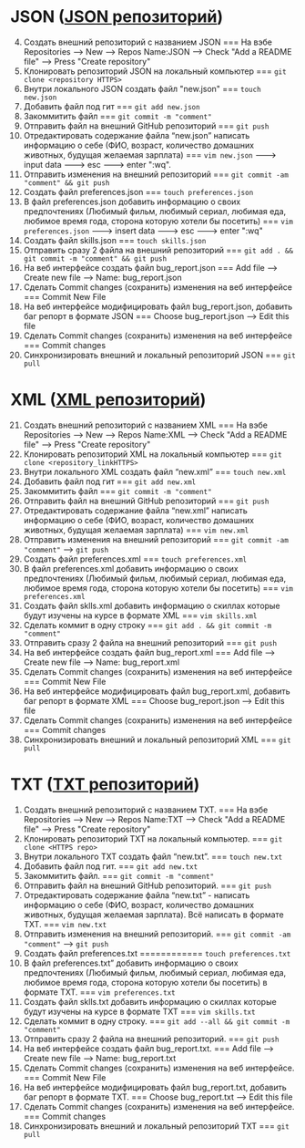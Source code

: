 # JSON ([JSON репозиторий](https://github.com/c1plak/JSON))

4) Создать внешний репозиторий c названием JSON === На вэбе Repositories --> New --> Repos Name:JSON --> Check "Add a README file" --> Press "Create repository"
5) Клонировать репозиторий JSON на локальный компьютер === `git clone <repository HTTPS>`
6) Внутри локального JSON создать файл "new.json" === `touch new.json`
7) Добавить файл под гит === `git add new.json`
8) Закоммитить файл === `git commit -m "comment"`
9) Отправить файл на внешний GitHub репозиторий === `git push`
10) Отредактировать содержание файла “new.json” написать информацию о себе (ФИО, возраст, количество домашних животных, будущая желаемая зарплата) === `vim new.json` ---> input data ---> esc ---> enter ":wq".
11) Отправить изменения на внешний репозиторий === `git commit -am "comment" && git push`
12) Создать файл preferences.json === `touch preferences.json`
13) В файл preferences.json добавить информацию о своих предпочтениях (Любимый фильм, любимый сериал, любимая еда, любимое время года, сторона которую хотели бы посетить)  === `vim preferences.json` ---> insert data ---> esc ---> enter ":wq"
14) Создать файл skills.json  === `touch skills.json`
15) Отправить сразу 2 файла на внешний репозиторий === `git add . && git commit -m "comment" && git push`
16) На веб интерфейсе создать файл bug_report.json === Add file --> Create new file --> Name: bug_report.json
17) Сделать Commit changes (сохранить) изменения на веб интерфейсе === Commit New File
18) На веб интерфейсе модифицировать файл bug_report.json, добавить баг репорт в формате JSON === Choose bug_report.json --> Edit this file
19) Сделать Commit changes (сохранить) изменения на веб интерфейсе === Commit changes
20) Синхронизировать внешний и локальный репозиторий JSON === `git pull`

# XML ([XML репозиторий](https://github.com/c1plak/XML))

21. Создать внешний репозиторий c названием XML === На вэбе Repositories --> New --> Repos Name:XML --> Check "Add a README file" --> Press "Create repository"
22. Клонировать репозиторий XML на локальный компьютер === `git clone <repository_linkHTTPS>`
23. Внутри локального XML создать файл “new.xml” === `touch new.xml`
24. Добавить файл под гит === `git add new.xml`
25. Закоммитить файл === `git commit -m "comment"`
26. Отправить файл на внешний GitHub репозиторий === `git push`
27. Отредактировать содержание файла “new.xml” написать информацию о себе (ФИО, возраст, количество домашних животных, будущая желаемая зарплата) === `vim new.xml`
28. Отправить изменения на внешний репозиторий === `git commit -am "comment"` --> `git push`
29. Создать файл preferences.xml === `touch preferences.xml`
30. В файл preferences.xml добавить информацию о своих предпочтениях (Любимый фильм, любимый сериал, любимая еда, любимое время года, сторона которую хотели бы посетить) === `vim preferences.xml`
31. Создать файл sklls.xml добавить информацию о скиллах которые будут изучены на курсе в формате XML === `vim skills.xml`
32. Сделать коммит в одну строку === `git add . && git commit -m "comment"`
33. Отправить сразу 2 файла на внешний репозиторий === `git push`
34. На веб интерфейсе создать файл bug_report.xml === Add file --> Create new file --> Name: bug_report.xml
35. Сделать Commit changes (сохранить) изменения на веб интерфейсе === Commit New File
36. На веб интерфейсе модифицировать файл bug_report.xml, добавить баг репорт в формате XML === Choose bug_report.json --> Edit this file 
37. Сделать Commit changes (сохранить) изменения на веб интерфейсе === Commit changes
38. Синхронизировать внешний и локальный репозиторий XML === `git pull`

# TXT ([TXT репозиторий]())

 1. Создать внешний репозиторий c названием TXT. === На вэбе Repositories --> New --> Repos Name:TXT --> Check "Add a README file" --> Press "Create repository"
 2. Клонировать репозиторий TXT на локальный компьютер. === `git clone <HTTPS repo>`
 3. Внутри локального TXT создать файл “new.txt”. === `touch new.txt`
 4. Добавить файл под гит. === `git add new.txt`
 5. Закоммитить файл. === `git commit -m "comment"`
 6. Отправить файл на внешний GitHub репозиторий. === `git push`
 7. Отредактировать содержание файла “new.txt” - написать информацию о себе (ФИО, возраст, количество домашних животных, будущая желаемая зарплата). Всё написать в формате TXT. === `vim new.txt`
 8. Отправить изменения на внешний репозиторий. === `git commit -am "comment"` --> `git push`
 9. Создать файл preferences.txt ============ `touch preferences.txt`
 10. В файл preferences.txt” добавить информацию о своих предпочтениях (Любимый фильм, любимый сериал, любимая еда, любимое время года, сторона которую хотели бы посетить) в формате TXT. === `vim preferences.txt`
 11. Создать файл sklls.txt добавить информацию о скиллах которые будут изучены на курсе в формате TXT === `vim skills.txt`
 12. Сделать коммит в одну строку. === `git add --all && git commit -m "comment"`
 13. Отправить сразу 2 файла на внешний репозиторий. === `git push`
 14. На веб интерфейсе создать файл bug_report.txt. === Add file --> Create new file --> Name: bug_report.txt
 15. Сделать Commit changes (сохранить) изменения на веб интерфейсе. === Commit New File
 16. На веб интерфейсе модифицировать файл bug_report.txt, добавить баг репорт в формате TXT. === Choose bug_report.txt --> Edit this file
 17. Сделать Commit changes (сохранить) изменения на веб интерфейсе. === Commit changes
 18. Синхронизировать внешний и локальный репозиторий TXT === `git pull`

